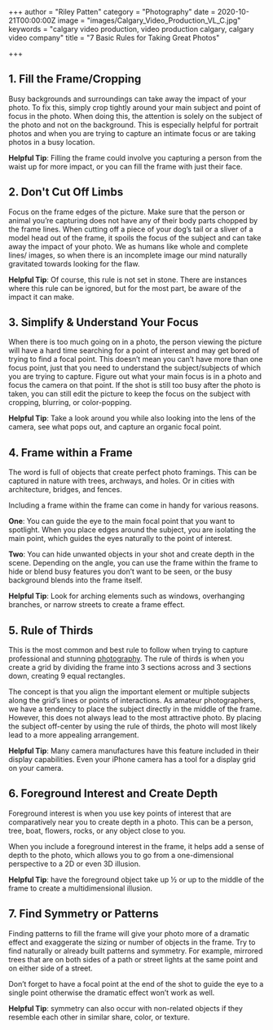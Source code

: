 +++
author = "Riley Patten"
category = "Photography"
date = 2020-10-21T00:00:00Z
image = "images/Calgary_Video_Production_VL_C.jpg"
keywords = "calgary video production, video production calgary, calgary video company"
title = "7  Basic Rules for Taking Great Photos"

+++
## 1. Fill the Frame/Cropping

Busy backgrounds and surroundings can take away the impact of your photo. To fix this, simply crop tightly around your main subject and point of focus in the photo. When doing this, the attention is solely on the subject of the photo and not on the background. This is especially helpful for portrait photos and when you are trying to capture an intimate focus or are taking photos in a busy location.

**Helpful Tip**: Filling the frame could involve you capturing a person from the waist up for more impact, or you can fill the frame with just their face.

## 2. Don't Cut Off Limbs

Focus on the frame edges of the picture. Make sure that the person or animal you’re capturing does not have any of their body parts chopped by the frame lines. When cutting off a piece of your dog’s tail or a sliver of a model head out of the frame, it spoils the focus of the subject and can take away the impact of your photo. We as humans like whole and complete lines/ images, so when there is an incomplete image our mind naturally gravitated towards looking for the flaw.

**Helpful Tip**: Of course, this rule is not set in stone. There are instances where this rule can be ignored, but for the most part, be aware of the impact it can make.

## 3. Simplify & Understand Your Focus

When there is too much going on in a photo, the person viewing the picture will have a hard time searching for a point of interest and may get bored of trying to find a focal point. This doesn’t mean you can’t have more than one focus point, just that you need to understand the subject/subjects of which you are trying to capture.
Figure out what your main focus is in a photo and focus the camera on that point. If the shot is still too busy after the photo is taken, you can still edit the picture to keep the focus on the subject with cropping, blurring, or color-popping.

**Helpful Tip**: Take a look around you while also looking into the lens of the camera, see what pops out, and capture an organic focal point.

## 4. Frame within a Frame

The word is full of objects that create perfect photo framings. This can be captured in nature with trees, archways, and holes. Or in cities with architecture, bridges, and fences.

Including a frame within the frame can come in handy for various reasons.

**One**: You can guide the eye to the main focal point that you want to spotlight. When you place edges around the subject, you are isolating the main point, which guides the eyes naturally to the point of interest.

**Two**: You can hide unwanted objects in your shot and create depth in the scene. Depending on the angle, you can use the frame within the frame to hide or blend busy features you don’t want to be seen, or the busy background blends into the frame itself.

**Helpful Tip**: Look for arching elements such as windows, overhanging branches, or narrow streets to create a frame effect.

## 5. Rule of Thirds

This is the most common and best rule to follow when trying to capture professional and stunning [photography](https://www.veklabs.com/services/photography/). The rule of thirds is when you create a grid by dividing the frame into 3 sections across and 3 sections down, creating 9 equal rectangles.

The concept is that you align the important element or multiple subjects along the grid’s lines or points of interactions. As amateur photographers, we have a tendency to place the subject directly in the middle of the frame. However, this does not always lead to the most attractive photo. By placing the subject off-center by using the rule of thirds, the photo will most likely lead to a more appealing arrangement.

**Helpful Tip**: Many camera manufactures have this feature included in their display capabilities. Even your iPhone camera has a tool for a display grid on your camera.

## 6. Foreground Interest and Create Depth

Foreground interest is when you use key points of interest that are comparatively near you to create depth in a photo. This can be a person, tree, boat, flowers, rocks, or any object close to you.

When you include a foreground interest in the frame, it helps add a sense of depth to the photo, which allows you to go from a one-dimensional perspective to a 2D or even 3D illusion.

**Helpful Tip**: have the foreground object take up ½ or up to the middle of the frame to create a multidimensional illusion.

## 7. Find Symmetry or Patterns

Finding patterns to fill the frame will give your photo more of a dramatic effect and exaggerate the sizing or number of objects in the frame. Try to find naturally or already built patterns and symmetry. For example, mirrored trees that are on both sides of a path or street lights at the same point and on either side of a street.

Don’t forget to have a focal point at the end of the shot to guide the eye to a single point otherwise the dramatic effect won’t work as well.

**Helpful Tip**: symmetry can also occur with non-related objects if they resemble each other in similar share, color, or texture.